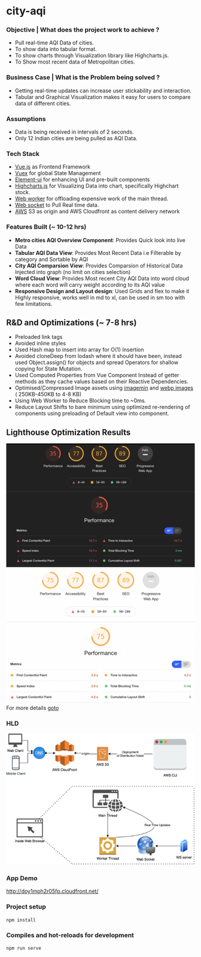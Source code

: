 # city-aqi

### Objective | What does the project work to achieve ?
- Pull real-time AQI Data of cities.
- To show data into tabular format.
- To show charts through Visualization library like Highcharts.js.
- To Show most recent data of Metropolitan cities.


### Business Case | What is the Problem being solved ?
- Getting real-time updates can increase user stickability and interaction.
- Tabular and Graphical Visualization makes it easy for users to compare data of different cities.

### Assumptions
- Data is being received in intervals of 2 seconds.
- Only 12 Indian cities are being pulled as AQI Data.


### Tech Stack
- [Vue.js](https://vuejs.org/) as Frontend Framework
- [Vuex](https://vuex.vuejs.org/) for global State Management
- [Element-ui](https://element.eleme.io/#/en-US) for enhancing UI and pre-built components
- [Highcharts.js](https://www.highcharts.com/) for Visualizing Data into chart, specifically Highchart stock.
- [Web worker](https://developer.mozilla.org/en-US/docs/Web/API/Web_Workers_API/Using_web_workers) for offloading expensive work of the main thread.
- [Web socket](https://developer.mozilla.org/en-US/docs/Web/API/WebSockets_API) to Pull Real time data.
- [AWS](https://aws.amazon.com/) S3 as origin and AWS Cloudfront as content delivery network


### Features Built (~ 10-12 hrs)
- **Metro cities AQI Overview Component**: Provides Quick look into live Data
- **Tabular AQI Data View**: Provides Most Recent Data i.e Filterable by category and Sortable by AQI
- **City AQI Comparsion View**: Provides Comparsion of Historical Data Injected into graph (no limit on cities selection)
- **Word Cloud View**: Provides Most recent City AQI Data into word cloud where each word will carry weight according to its AQI value
- **Responsive Design and Layout design**: Used Grids and flex to make it Highly responsive, works well in md to xl, can be used in sm too with few limitations.

## R&D and Optimizations (~ 7-8 hrs)
- Preloaded link tags
- Avoided inline styles
- Used Hash map to insert into array for O(1) Insertion
- Avoided cloneDeep from lodash where it should have been, instead used Object.assign() for objects and 
  spread Operators for shallow copying for State Mutation.
- Used Computed Properties from Vue Component Instead of getter methods as they cache values based on their Reactive Dependencies.
- Optimised/̧Compressed Image assets using [imagemin](https://www.npmjs.com/package/imagemin) and [webp images](https://developers.google.com/speed/webp/docs/using) ( 250KB-450KB to 4-8 KB)
- Using Web Worker to Reduce Blocking time to ~0ms.
- Reduce Layout Shifts to bare minimum using optimized re-rendering of components using preloading of Default view into component.

## Lighthouse Optimization Results
![Result 1](/public/img/lighthouse-result-1.png)
![Result 2](/public/img/lighthouse-result-2.png)
For more details [goto](https://tinyurl.com/optimzation) 

### HLD
![High Level Design](/public/img/city-aqi.png)

### App Demo
http://doy1mph2r05fp.cloudfront.net/


### Project setup
```
npm install
```

### Compiles and hot-reloads for development
```
npm run serve
```
